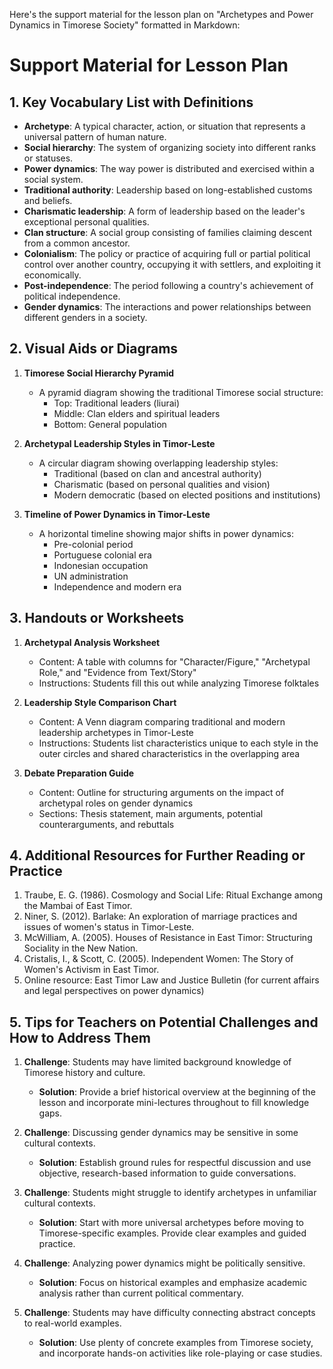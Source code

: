 Here's the support material for the lesson plan on "Archetypes and Power Dynamics in Timorese Society" formatted in Markdown:

# Support Material for Lesson Plan

## 1. Key Vocabulary List with Definitions

- **Archetype**: A typical character, action, or situation that represents a universal pattern of human nature.
- **Social hierarchy**: The system of organizing society into different ranks or statuses.
- **Power dynamics**: The way power is distributed and exercised within a social system.
- **Traditional authority**: Leadership based on long-established customs and beliefs.
- **Charismatic leadership**: A form of leadership based on the leader's exceptional personal qualities.
- **Clan structure**: A social group consisting of families claiming descent from a common ancestor.
- **Colonialism**: The policy or practice of acquiring full or partial political control over another country, occupying it with settlers, and exploiting it economically.
- **Post-independence**: The period following a country's achievement of political independence.
- **Gender dynamics**: The interactions and power relationships between different genders in a society.

## 2. Visual Aids or Diagrams

1. **Timorese Social Hierarchy Pyramid**
   - A pyramid diagram showing the traditional Timorese social structure:
     - Top: Traditional leaders (liurai)
     - Middle: Clan elders and spiritual leaders
     - Bottom: General population

2. **Archetypal Leadership Styles in Timor-Leste**
   - A circular diagram showing overlapping leadership styles:
     - Traditional (based on clan and ancestral authority)
     - Charismatic (based on personal qualities and vision)
     - Modern democratic (based on elected positions and institutions)

3. **Timeline of Power Dynamics in Timor-Leste**
   - A horizontal timeline showing major shifts in power dynamics:
     - Pre-colonial period
     - Portuguese colonial era
     - Indonesian occupation
     - UN administration
     - Independence and modern era

## 3. Handouts or Worksheets

1. **Archetypal Analysis Worksheet**
   - Content: A table with columns for "Character/Figure," "Archetypal Role," and "Evidence from Text/Story"
   - Instructions: Students fill this out while analyzing Timorese folktales

2. **Leadership Style Comparison Chart**
   - Content: A Venn diagram comparing traditional and modern leadership archetypes in Timor-Leste
   - Instructions: Students list characteristics unique to each style in the outer circles and shared characteristics in the overlapping area

3. **Debate Preparation Guide**
   - Content: Outline for structuring arguments on the impact of archetypal roles on gender dynamics
   - Sections: Thesis statement, main arguments, potential counterarguments, and rebuttals

## 4. Additional Resources for Further Reading or Practice

1. Traube, E. G. (1986). Cosmology and Social Life: Ritual Exchange among the Mambai of East Timor.
2. Niner, S. (2012). Barlake: An exploration of marriage practices and issues of women's status in Timor-Leste.
3. McWilliam, A. (2005). Houses of Resistance in East Timor: Structuring Sociality in the New Nation.
4. Cristalis, I., & Scott, C. (2005). Independent Women: The Story of Women's Activism in East Timor.
5. Online resource: East Timor Law and Justice Bulletin (for current affairs and legal perspectives on power dynamics)

## 5. Tips for Teachers on Potential Challenges and How to Address Them

1. **Challenge**: Students may have limited background knowledge of Timorese history and culture.
   - **Solution**: Provide a brief historical overview at the beginning of the lesson and incorporate mini-lectures throughout to fill knowledge gaps.

2. **Challenge**: Discussing gender dynamics may be sensitive in some cultural contexts.
   - **Solution**: Establish ground rules for respectful discussion and use objective, research-based information to guide conversations.

3. **Challenge**: Students might struggle to identify archetypes in unfamiliar cultural contexts.
   - **Solution**: Start with more universal archetypes before moving to Timorese-specific examples. Provide clear examples and guided practice.

4. **Challenge**: Analyzing power dynamics might be politically sensitive.
   - **Solution**: Focus on historical examples and emphasize academic analysis rather than current political commentary.

5. **Challenge**: Students may have difficulty connecting abstract concepts to real-world examples.
   - **Solution**: Use plenty of concrete examples from Timorese society, and incorporate hands-on activities like role-playing or case studies.
